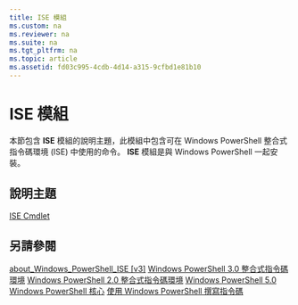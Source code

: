 ```yaml
---
title: ISE 模組
ms.custom: na
ms.reviewer: na
ms.suite: na
ms.tgt_pltfrm: na
ms.topic: article
ms.assetid: fd03c995-4cdb-4d14-a315-9cfbd1e81b10
---
```

# ISE 模組
本節包含 **ISE** 模組的說明主題，此模組中包含可在 Windows PowerShell 整合式指令碼環境 (ISE) 中使用的命令。 **ISE** 模組是與 Windows PowerShell 一起安裝。

## 說明主題
[ISE Cmdlet](http://go.microsoft.com/fwlink/?LinkID=254686)

## 另請參閱
[about_Windows_PowerShell_ISE [v3]](https://technet.microsoft.com/en-us/library/dfa54d47-60c6-4fff-8197-c747e8d411bb)
[Windows PowerShell 3.0 整合式指令碼環境](http://go.microsoft.com/fwlink/?LinkId=254681)
[Windows PowerShell 2.0 整合式指令碼環境](http://go.microsoft.com/fwlink/?LinkID=238569)
[Windows PowerShell 5.0](../core-modules/Windows-PowerShell-5.0.md)
[Windows PowerShell 核心](https://technet.microsoft.com/en-us/library/4b75f1e4-f327-48f3-92ab-bf5435094d41)
[使用 Windows PowerShell 撰寫指令碼](../../getting-started/fundamental/Scripting-with-Windows-PowerShell.md)



<!--HONumber=May16_HO2-->


